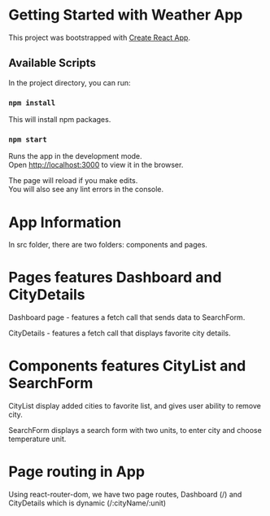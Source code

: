 # Getting Started with Weather App

This project was bootstrapped with [Create React App](https://github.com/facebook/create-react-app).

## Available Scripts

In the project directory, you can run:

### `npm install`

This will install npm packages.

### `npm start`

Runs the app in the development mode.\
Open [http://localhost:3000](http://localhost:3000) to view it in the browser.

The page will reload if you make edits.\
You will also see any lint errors in the console.

# App Information

In src folder, there are two folders: components and pages.

# Pages features Dashboard and CityDetails

Dashboard page - features a fetch call that sends data to SearchForm.

CityDetails - features a fetch call that displays favorite city details.

# Components features CityList and SearchForm

CityList display added cities to favorite list, and gives user ability to remove city.

SearchForm displays a search form with two units, to enter city and choose temperature unit.

# Page routing in App

Using react-router-dom, we have two page routes, Dashboard (/) and CityDetails which is dynamic (/:cityName/:unit)